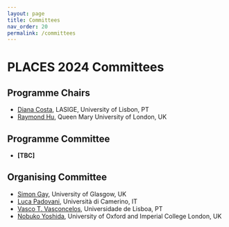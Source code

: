 ```yaml
---
layout: page
title: Committees
nav_order: 20
permalink: /committees
---
```


# PLACES 2024 Committees

## Programme Chairs

- [Diana Costa](http://...TODO...), LASIGE, University of Lisbon, PT
- [Raymond Hu](http://http://eecs.qmul.ac.uk/people/profiles/huraymond.html), Queen Mary University of London, UK


## Programme Committee

- **[TBC]**

<!--
- [Marco Carbone](https://www.itu.dk/~maca), IT University of Copenhagen, DK
- [Elias Castegren](https://eliasc.github.io), Uppsala University, SE
- [Silvia Crafa](https://www.math.unipd.it/~crafa), Università di Padova, IT
- [Francisco Ferreira](https://franciscoferreira.org/), Royal Holloway, University of London, UK
- [José Fragoso Santos](https://web.ist.utl.pt/jose.fragoso), Universidade de Lisboa and INESC-ID, PT
- [Paola Giannini](https://people.unipmn.it/giannini), Università del Piemonte Orientale, IT
- [Andrew K. Hirsch](https://akhirsch.science), State University of New York at Buffalo, US
- [Sung-Shik Jongmans](https://sungshik.github.io/), Open University of the Netherlands, NL
- [Luc Maranget](https://pauillac.inria.fr/~maranget), INRIA Paris, FR
- [Andreia Mordido](https://www.di.fc.ul.pt/~amordido), Universidade de Lisboa and LASIGE, PT
- [Violet Ka I Pun](https://ict.hvl.no/people/violetpun), Western Norway University of Applied Sciences, NO
- [Emilio Tuosto](https://cs.gssi.it/emilio.tuosto), Gran Sasso Science Institute, IT
- [Laura Voinea](https://lauravoinea.github.io/), University of Glasgow, UK
-->

## Organising Committee

- [Simon Gay](http://www.dcs.gla.ac.uk/~simon), University of Glasgow, UK
- [Luca Padovani](https://boystrange.github.io), Università di Camerino, IT
- [Vasco T. Vasconcelos](https://www.di.fc.ul.pt/~vv), Universidade de Lisboa, PT
- [Nobuko Yoshida](http://mrg.doc.ic.ac.uk/people/nobuko-yoshida), University of Oxford and Imperial College London, UK

